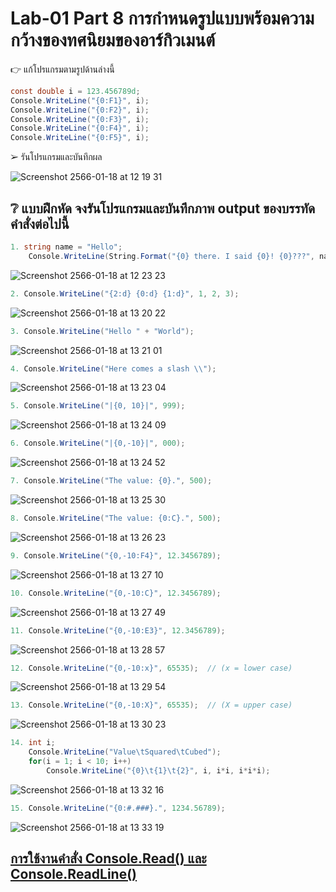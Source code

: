 # Lab-01  Part 8  การกำหนดรูปแบบพร้อมความกว้างของทศนิยมของอาร์กิวเมนต์

👉 แก้โปรแกรมตามรูปด้านล่างนี้
```csharp
const double i = 123.456789d;
Console.WriteLine("{0:F1}", i);
Console.WriteLine("{0:F2}", i);
Console.WriteLine("{0:F3}", i);
Console.WriteLine("{0:F4}", i);
Console.WriteLine("{0:F5}", i);
```
➢ รันโปรแกรมและบันทึกผล

![Screenshot 2566-01-18 at 12 19 31](https://user-images.githubusercontent.com/115066261/213090550-a913e608-f566-4298-b24b-a52b07335556.png)

## ❔ แบบฝึกหัด จงรันโปรแกรมและบันทึกภาพ output ของบรรทัดคำสั่งต่อไปนี้

``` csharp
1. string name = "Hello";
    Console.WriteLine(String.Format("{0} there. I said {0}! {0}???", name));
```

![Screenshot 2566-01-18 at 12 23 23](https://user-images.githubusercontent.com/115066261/213091069-c039b901-ae50-4248-992a-92f2c09547f6.png)

``` csharp
2. Console.WriteLine("{2:d} {0:d} {1:d}", 1, 2, 3);
```

![Screenshot 2566-01-18 at 13 20 22](https://user-images.githubusercontent.com/115066261/213099076-e461d00e-b1ed-4645-b82e-320e438a68df.png)

``` csharp
3. Console.WriteLine("Hello " + "World");
```

![Screenshot 2566-01-18 at 13 21 01](https://user-images.githubusercontent.com/115066261/213099187-88d53d91-18c6-4b9a-9669-45b870d3c959.png)

``` csharp
4. Console.WriteLine("Here comes a slash \\");
```

![Screenshot 2566-01-18 at 13 23 04](https://user-images.githubusercontent.com/115066261/213099495-f254feab-3610-4e51-9cc0-0afe703c0fab.png)

``` csharp
5. Console.WriteLine("|{0, 10}|", 999);
```

![Screenshot 2566-01-18 at 13 24 09](https://user-images.githubusercontent.com/115066261/213099648-d13808ce-74f7-4288-b342-1a6f13760d81.png)

``` csharp
6. Console.WriteLine("|{0,-10}|", 000);
```

![Screenshot 2566-01-18 at 13 24 52](https://user-images.githubusercontent.com/115066261/213099753-22970168-b7f0-4461-98f2-52639f09e1fe.png)

``` csharp
7. Console.WriteLine("The value: {0}.", 500);
```

![Screenshot 2566-01-18 at 13 25 30](https://user-images.githubusercontent.com/115066261/213099862-3b908715-b751-427f-9b06-9a8b4ec1157b.png)

``` csharp
8. Console.WriteLine("The value: {0:C}.", 500);
```

![Screenshot 2566-01-18 at 13 26 23](https://user-images.githubusercontent.com/115066261/213099976-1e3557b2-04c1-4264-b53b-95587aaaba6c.png)

``` csharp
9. Console.WriteLine("{0,-10:F4}", 12.3456789);
```

![Screenshot 2566-01-18 at 13 27 10](https://user-images.githubusercontent.com/115066261/213100115-3c21990c-a899-4bc5-83a0-0dc20c41ed4b.png)

``` csharp
10. Console.WriteLine("{0,-10:C}", 12.3456789);
```

![Screenshot 2566-01-18 at 13 27 49](https://user-images.githubusercontent.com/115066261/213100198-f34131e9-d12a-4503-bbe3-1fa8be450fbe.png)

``` csharp
11. Console.WriteLine("{0,-10:E3}", 12.3456789);
```

![Screenshot 2566-01-18 at 13 28 57](https://user-images.githubusercontent.com/115066261/213100376-a584f72d-5d82-4940-b268-e4e4a8f0eaba.png)

``` csharp
12. Console.WriteLine("{0,-10:x}", 65535);  // (x = lower case)
```

![Screenshot 2566-01-18 at 13 29 54](https://user-images.githubusercontent.com/115066261/213100506-6bf66c12-f9f8-46e4-af0f-e2a65b4e9175.png)

``` csharp
13. Console.WriteLine("{0,-10:X}", 65535);  // (X = upper case)
```

![Screenshot 2566-01-18 at 13 30 23](https://user-images.githubusercontent.com/115066261/213100569-289cbe34-56c1-4979-9e1e-90456b65c44f.png)

``` csharp
14. int i;
    Console.WriteLine("Value\tSquared\tCubed");
    for(i = 1; i < 10; i++)
        Console.WriteLine("{0}\t{1}\t{2}", i, i*i, i*i*i);
```

![Screenshot 2566-01-18 at 13 32 16](https://user-images.githubusercontent.com/115066261/213100863-677c35e6-3625-489f-9c7e-83383d048897.png)

``` csharp
15. Console.WriteLine("{0:#.###}.", 1234.56789);
```

![Screenshot 2566-01-18 at 13 33 19](https://user-images.githubusercontent.com/115066261/213100985-90b0c22b-a5c9-4b18-92c2-17ac21ed42a2.png)


## [การใช้งานคำสั่ง Console.Read() และ Console.ReadLine()](./Lab-01-part-9-12.md)
